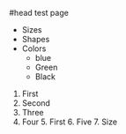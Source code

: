 #head test page

* Sizes
* Shapes
* Colors
	* blue
	* Green
	* Black

1. First
2. Second
3. Three
4. Four
    5. First
    6. Five
    7. Size
